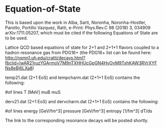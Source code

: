 # Equation-of-State

This is based upon the work in Alba, Sarti, Noronha, Noronha-Hostler, Parotto, Portillo Vazquez, Ratti,
e-Print: Phys.Rev.C 98 (2018) 3, 034909 arXiv:1711.05207, which must be cited if the following Equations of State are to be used.  


Lattice QCD based equations of state for 2+1 and 2+1+1 flavors coupled to a hadron resonance gas from PDG16+ (the PDG16+ list can be found here: http://nsmn1.uh.edu/cratti/decays.html?fbclid=IwAR21ruzYGArmoV7M9nTXHHUcGpGN4HvOvM9TxhKAW3RVrXYFNs8eBj6LXa8)

temp21.dat (2+1 EoS) and tempcharm.dat (2+1+1 EoS) contains the following:

  #of lines
  T [MeV] muB muS
  
derv21.dat (2+1 EoS) and dervcharm.dat (2+1+1 EoS) contains the following:

  #of lines
  energy [GeV/fm^3] pressure [GeV/fm^3]  entropy [1/fm^3]  dT/ds
  
The link to the corresponding resonance decays will be posted shortly.
